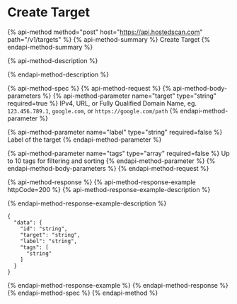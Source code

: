 # Create Target

{% api-method method="post" host="https://api.hostedscan.com" path="/v1/targets" %}
{% api-method-summary %}
Create Target
{% endapi-method-summary %}

{% api-method-description %}

{% endapi-method-description %}

{% api-method-spec %}
{% api-method-request %}
{% api-method-body-parameters %}
{% api-method-parameter name="target" type="string" required=true %}
IPv4, URL, or Fully Qualified Domain Name, eg. `123.456.789.1`, `google.com`, or `https://google.com/path`
{% endapi-method-parameter %}

{% api-method-parameter name="label" type="string" required=false %}
Label of the target
{% endapi-method-parameter %}

{% api-method-parameter name="tags" type="array" required=false %}
Up to 10 tags for filtering and sorting
{% endapi-method-parameter %}
{% endapi-method-body-parameters %}
{% endapi-method-request %}

{% api-method-response %}
{% api-method-response-example httpCode=200 %}
{% api-method-response-example-description %}

{% endapi-method-response-example-description %}

```text
{
  "data": {
    "id": "string",
    "target": "string",
    "label": "string",
    "tags": [
      "string"
    ]
  }
}
```
{% endapi-method-response-example %}
{% endapi-method-response %}
{% endapi-method-spec %}
{% endapi-method %}

